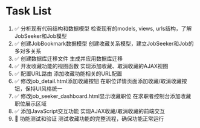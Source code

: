 # Task List

1. ✅ 分析现有代码结构和数据模型
检查现有的models, views, urls结构，了解JobSeeker和Job模型
2. ✅ 创建JobBookmark数据模型
创建收藏关系模型，建立JobSeeker和Job的多对多关系
3. ✅ 创建数据库迁移文件
生成并应用数据库迁移
4. ✅ 开发收藏功能的视图函数
实现添加收藏、取消收藏的AJAX视图
5. ✅ 配置URL路由
添加收藏功能相关的URL配置
6. ✅ 修改job_detail.html添加收藏按钮
在职位详情页面添加收藏/取消收藏按钮，保持UI风格统一
7. ✅ 修改job_seeker_dashboard.html显示收藏职位
在求职者控制台添加收藏职位展示区域
8. ✅ 添加JavaScript交互功能
实现AJAX收藏/取消收藏的前端交互
9. 🔄 功能测试和验证
测试收藏功能的完整流程，确保功能正常运行

